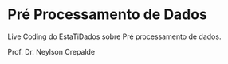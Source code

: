 # Pré Processamento de Dados

Live Coding do EstaTiDados sobre Pré processamento de dados.

Prof. Dr. Neylson Crepalde
